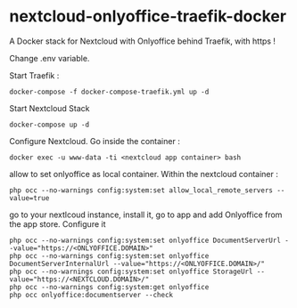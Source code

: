 # nextcloud-onlyoffice-traefik-docker
A Docker stack for Nextcloud with Onlyoffice behind Traefik, with https !


Change .env variable.

Start Traefik :

```
docker-compose -f docker-compose-traefik.yml up -d
```

Start Nextcloud Stack

```
docker-compose up -d
```


Configure Nextcloud.
Go inside the container :

```
docker exec -u www-data -ti <nextcloud app container> bash
```

allow to set onlyoffice as local container. Within the nextcloud container :

```
php occ --no-warnings config:system:set allow_local_remote_servers --value=true
```

go to your nextlcoud instance, install it, go to app and add Onlyoffice from the app store.
Configure it

```
php occ --no-warnings config:system:set onlyoffice DocumentServerUrl --value="https://<ONLYOFFICE.DOMAIN>"
php occ --no-warnings config:system:set onlyoffice DocumentServerInternalUrl --value="https://<ONLYOFFICE.DOMAIN>/"
php occ --no-warnings config:system:set onlyoffice StorageUrl --value="https://<NEXTCLOUD.DOMAIN>/"
php occ --no-warnings config:system:get onlyoffice
php occ onlyoffice:documentserver --check
```
